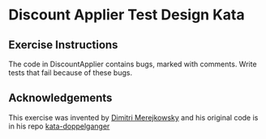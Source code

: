Discount Applier Test Design Kata
=================================


Exercise Instructions
---------------------

The code in DiscountApplier contains bugs, marked with comments. Write tests that fail because of these bugs.


Acknowledgements
----------------

This exercise was invented by [Dimitri Merejkowsky](https://github.com/dmerejkowsky) and his original code is in his repo [kata-doppelganger](https://github.com/dmerejkowsky/kata-doppelganger)